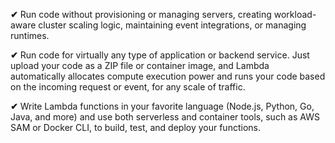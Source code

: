 **✔** Run code without provisioning or managing servers, creating workload-aware cluster scaling logic, maintaining event integrations, or managing runtimes.   

**✔** Run code for virtually any type of application or backend service. Just upload your code as a ZIP file or container image, and Lambda automatically allocates compute execution power and runs your code based on the incoming request or event, for any scale of traffic.  

**✔** Write Lambda functions in your favorite language (Node.js, Python, Go, Java, and more) and use both serverless and container tools, such as AWS SAM or Docker CLI, to build, test, and deploy your functions.